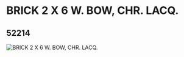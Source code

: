# BRICK 2 X 6 W. BOW, CHR. LACQ.
## 52214
![BRICK 2 X 6 W. BOW, CHR. LACQ.](https://lc-www-live-s.legocdn.com/media/bricks/5/2/4255083.jpg)